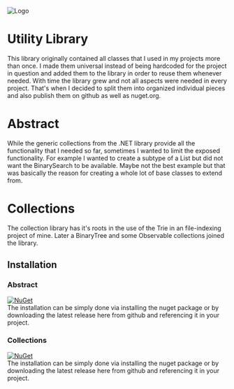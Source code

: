 ![Logo](../master/logo.png)

# Utility Library
This library originally contained all classes that I used in my projects more than once. I made them universal instead of being hardcoded for the project in question and added them to the library in order to reuse them whenever needed. With time the library grew and not all aspects were needed in every project. That's when I decided to split them into organized individual pieces and also publish them on github as well as nuget.org.

# Abstract
While the generic collections from the .NET library provide all the functionality that I needed so far, sometimes I wanted to limit the exposed functionality. For example I wanted to create a subtype of a List<T> but did not want the BinarySearch to be available. Maybe not the best example but that was basically the reason for creating a whole lot of base classes to extend from.
# Collections
The collection library has it's roots in the use of the Trie in an file-indexing project of mine. Later a BinaryTree and some Observable collections joined the library.
  
## Installation
### Abstract
[![NuGet](https://img.shields.io/nuget/v/Narumikazuchi.Collections.Abstract.svg)](https://www.nuget.org/packages/Narumikazuchi.Collections.Abstract)  
The installation can be simply done via installing the nuget package or by downloading the latest release here from github and referencing it in your project.
### Collections
[![NuGet](https://img.shields.io/nuget/v/Narumikazuchi.Collections.svg)](https://www.nuget.org/packages/Narumikazuchi.Collections)  
The installation can be simply done via installing the nuget package or by downloading the latest release here from github and referencing it in your project.
